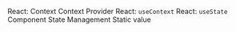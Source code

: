 React: Context
Context Provider
React: `useContext`
React: `useState`
Component
State Management
Static value
